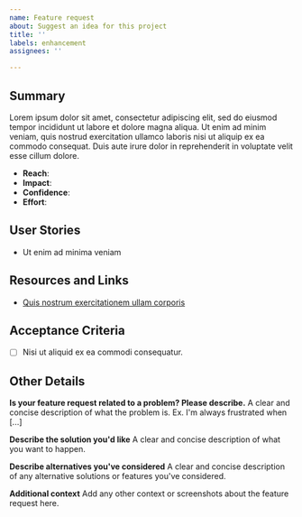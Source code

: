 ```yaml
---
name: Feature request
about: Suggest an idea for this project
title: ''
labels: enhancement
assignees: ''

---
```


## Summary

Lorem ipsum dolor sit amet, consectetur adipiscing elit, sed do eiusmod tempor incididunt ut labore et dolore magna aliqua. Ut enim ad minim veniam, quis nostrud exercitation ullamco laboris nisi ut aliquip ex ea commodo consequat. Duis aute irure dolor in reprehenderit in voluptate velit esse cillum dolore.

<!-- The following sections may be filled in later, but are required before the feature is moved into Development. -->

- **Reach**: <!-- What percentage of relevant users will this feature affect? -->
- **Impact**: <!-- How much will this impact individual users? 1, 2, 3, 5, 8-->
- **Confidence**: <!-- How confident are we about the impact and reach scores, as a percent? -->
- **Effort**: <!-- How many story points will this feature require from start to finish? Fibonacci numbers, 5 = one person-week -->

## User Stories
* Ut enim ad minima veniam

## Resources and Links
* [Quis nostrum exercitationem ullam corporis](https://www.example.com/)

## Acceptance Criteria
- [ ] Nisi ut aliquid ex ea commodi consequatur.

## Other Details

**Is your feature request related to a problem? Please describe.**
A clear and concise description of what the problem is. Ex. I'm always frustrated when [...]

**Describe the solution you'd like**
A clear and concise description of what you want to happen.

**Describe alternatives you've considered**
A clear and concise description of any alternative solutions or features you've considered.

**Additional context**
Add any other context or screenshots about the feature request here.

